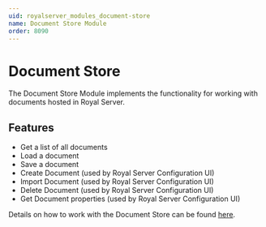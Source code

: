 ```yaml
---
uid: royalserver_modules_document-store
name: Document Store Module
order: 8090
---
```


# Document Store

The Document Store Module implements the functionality for working with documents hosted in Royal Server.

## Features

- Get a list of all documents
- Load a document
- Save a document
- Create Document (used by Royal Server Configuration UI)
- Import Document (used by Royal Server Configuration UI)
- Delete Document (used by Royal Server Configuration UI)
- Get Document properties (used by Royal Server Configuration UI)

Details on how to work with the Document Store can be found [here](../../document-store-configuration/configuration.md).

